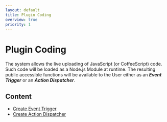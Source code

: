 ```yaml
---
layout: default
title: Plugin Coding
overview: true
priority: 1
---
```


Plugin Coding
=============

The system allows the live uploading of JavaScript (or CoffeeScript) code. Such code will be loaded as a Node.js Module at runtime. The resulting public accessible functions will be available to the User either as an ***Event Trigger*** or an ***Action Dispatcher***.

Content
-------

- [Create Event Trigger](coding_create-event-trigger.html)
- [Create Action Dispatcher](coding_create-action-dispatcher.html)